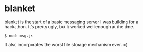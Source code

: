 # blanket

blanket is the start of a basic messaging server I was building for a hackathon.  It's pretty ugly, but it worked well enough at the time.

    $ node msg.js
    
It also incorporates the worst file storage mechanism ever. =)